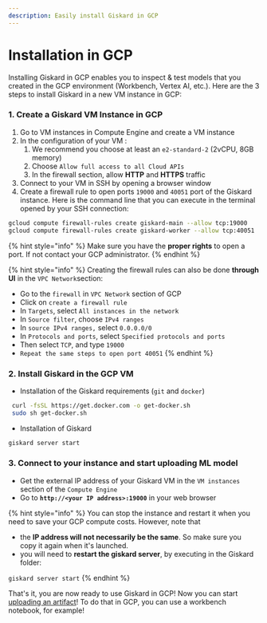 ```yaml
---
description: Easily install Giskard in GCP
---
```


# Installation in GCP

Installing Giskard in GCP enables you to inspect & test models that you created in the GCP environment (Workbench, Vertex AI, etc.). Here are the 3 steps to install Giskard in a new VM instance in GCP:

### 1. Create a Giskard VM Instance in GCP

1. Go to VM instances in Compute Engine and create a VM instance
2. In the configuration of your VM :
   1. We recommend you choose at least an `e2-standard-2` (2vCPU, 8GB memory)
   2. Choose `Allow full access to all Cloud APIs`
   3. In the firewall section, allow **HTTP** and **HTTPS** traffic
3. Connect to your VM in SSH by opening a browser window
4. Create a firewall rule to open ports `19000` and `40051` port of the Giskard instance. Here is the command line that you can execute in the terminal opened by your SSH connection:

```bash
gcloud compute firewall-rules create giskard-main --allow tcp:19000
gcloud compute firewall-rules create giskard-worker --allow tcp:40051
```

{% hint style="info" %}
Make sure you have the **proper rights** to open a port. If not contact your GCP administrator.&#x20;
{% endhint %}

{% hint style="info" %}
Creating the firewall rules can also be done **through UI** in the `VPC Network`section:

* Go to the `firewall` in `VPC Network` section of GCP
* Click on `create a firewall rule`
* In `Targets`, select `All instances in the network`
* In `Source filter`, choose `IPv4 ranges`
* In `source IPv4 ranges,` select `0.0.0.0/0`
* In `Protocols and ports`, select `Specified protocols and ports`
* Then select `TCP`, and type `19000`
* `Repeat the same steps to open port 40051`
{% endhint %}

### 2. Install Giskard in the GCP VM

* Installation of the Giskard requirements (`git` and `docker`)

```bash
 curl -fsSL https://get.docker.com -o get-docker.sh
 sudo sh get-docker.sh
```

* Installation of Giskard

```bash
giskard server start
```

### 3. Connect to your instance and start uploading ML model

* Get the external IP address of your Giskard VM in the `VM instances` section of the `Compute Engine`
* Go to **`http://<your IP address>:19000`** in your web browser

{% hint style="info" %}
You can stop the instance and restart it when you need to save your GCP compute costs. However, note that&#x20;

* the **IP address will not necessarily be the same**. So make sure you copy it again when it's launched.
* you will need to **restart the giskard server**, by executing in the Giskard folder:

&#x20;`giskard server start`
{% endhint %}

That's it, you are now ready to use Giskard in GCP! Now you can start [uploading an artifact](docs/guide/upload/index.md)! To do that in GCP, you can use a workbench notebook, for example! &#x20;
